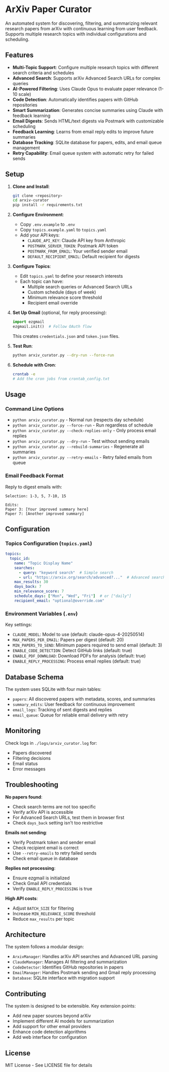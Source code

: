 # ArXiv Paper Curator

An automated system for discovering, filtering, and summarizing relevant research papers from arXiv with continuous learning from user feedback. Supports multiple research topics with individual configurations and scheduling.

## Features

- **Multi-Topic Support**: Configure multiple research topics with different search criteria and schedules
- **Advanced Search**: Supports arXiv Advanced Search URLs for complex queries
- **AI-Powered Filtering**: Uses Claude Opus to evaluate paper relevance (1-10 scale)
- **Code Detection**: Automatically identifies papers with GitHub repositories
- **Smart Summarization**: Generates concise summaries using Claude with feedback learning
- **Email Digests**: Sends HTML/text digests via Postmark with customizable scheduling
- **Feedback Learning**: Learns from email reply edits to improve future summaries
- **Database Tracking**: SQLite database for papers, edits, and email queue management
- **Retry Capability**: Email queue system with automatic retry for failed sends

## Setup

1. **Clone and Install**:
   ```bash
   git clone <repository>
   cd arxiv-curator
   pip install -r requirements.txt
   ```

2. **Configure Environment**:
   - Copy `.env.example` to `.env`
   - Copy `topics.example.yaml` to `topics.yaml`
   - Add your API keys:
     - `CLAUDE_API_KEY`: Claude API key from Anthropic
     - `POSTMARK_SERVER_TOKEN`: Postmark API token
     - `POSTMARK_FROM_EMAIL`: Your verified sender email
     - `DEFAULT_RECIPIENT_EMAIL`: Default recipient for digests

3. **Configure Topics**:
   - Edit `topics.yaml` to define your research interests
   - Each topic can have:
     - Multiple search queries or Advanced Search URLs
     - Custom schedule (days of week)
     - Minimum relevance score threshold
     - Recipient email override

4. **Set Up Gmail** (optional, for reply processing):
   ```python
   import ezgmail
   ezgmail.init()  # Follow OAuth flow
   ```
   This creates `credentials.json` and `token.json` files.

5. **Test Run**:
   ```bash
   python arxiv_curator.py --dry-run --force-run
   ```

6. **Schedule with Cron**:
   ```bash
   crontab -e
   # Add the cron jobs from crontab_config.txt
   ```

## Usage

### Command Line Options

- `python arxiv_curator.py` - Normal run (respects day schedule)
- `python arxiv_curator.py --force-run` - Run regardless of schedule
- `python arxiv_curator.py --check-replies-only` - Only process email replies
- `python arxiv_curator.py --dry-run` - Test without sending emails
- `python arxiv_curator.py --rebuild-summaries` - Regenerate all summaries
- `python arxiv_curator.py --retry-emails` - Retry failed emails from queue

### Email Feedback Format

Reply to digest emails with:
```
Selection: 1-3, 5, 7-10, 15

Edits:
Paper 3: [Your improved summary here]
Paper 7: [Another improved summary]
```

## Configuration

### Topics Configuration (`topics.yaml`)

```yaml
topics:
  topic_id:
    name: "Topic Display Name"
    searches:
      - query: "keyword search"  # Simple search
      - url: "https://arxiv.org/search/advanced?..."  # Advanced search URL
    max_results: 30
    days_back: 7
    min_relevance_score: 7
    schedule_days: ["Mon", "Wed", "Fri"]  # or ["daily"]
    recipient_email: "optional@override.com"
```

### Environment Variables (`.env`)

Key settings:
- `CLAUDE_MODEL`: Model to use (default: claude-opus-4-20250514)
- `MAX_PAPERS_PER_EMAIL`: Papers per digest (default: 20)
- `MIN_PAPERS_TO_SEND`: Minimum papers required to send email (default: 3)
- `ENABLE_CODE_DETECTION`: Detect GitHub links (default: true)
- `ENABLE_PDF_DOWNLOAD`: Download PDFs for analysis (default: true)
- `ENABLE_REPLY_PROCESSING`: Process email replies (default: true)

## Database Schema

The system uses SQLite with four main tables:
- `papers`: All discovered papers with metadata, scores, and summaries
- `summary_edits`: User feedback for continuous improvement
- `email_logs`: Tracking of sent digests and replies
- `email_queue`: Queue for reliable email delivery with retry

## Monitoring

Check logs in `./logs/arxiv_curator.log` for:
- Papers discovered
- Filtering decisions
- Email status
- Error messages

## Troubleshooting

**No papers found**: 
- Check search terms are not too specific
- Verify arXiv API is accessible
- For Advanced Search URLs, test them in browser first
- Check `days_back` setting isn't too restrictive

**Emails not sending**:
- Verify Postmark token and sender email
- Check recipient email is correct
- Use `--retry-emails` to retry failed sends
- Check email queue in database

**Replies not processing**:
- Ensure ezgmail is initialized
- Check Gmail API credentials
- Verify `ENABLE_REPLY_PROCESSING` is true

**High API costs**:
- Adjust `BATCH_SIZE` for filtering
- Increase `MIN_RELEVANCE_SCORE` threshold
- Reduce `max_results` per topic

## Architecture

The system follows a modular design:
- `ArxivManager`: Handles arXiv API searches and Advanced URL parsing
- `ClaudeManager`: Manages AI filtering and summarization
- `CodeDetector`: Identifies GitHub repositories in papers
- `EmailManager`: Handles Postmark sending and Gmail reply processing
- `Database`: SQLite interface with migration support

## Contributing

The system is designed to be extensible. Key extension points:
- Add new paper sources beyond arXiv
- Implement different AI models for summarization
- Add support for other email providers
- Enhance code detection algorithms
- Add web interface for configuration

## License

MIT License - See LICENSE file for details